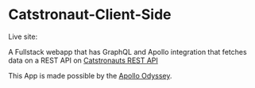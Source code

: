 # Catstronaut-Client-Side

Live site:

A Fullstack webapp that has GraphQL and Apollo integration that fetches data on a REST API on [Catstronauts REST API](https://odyssey-lift-off-rest-api.herokuapp.com/docs/#/)

This App is made possible by the [Apollo Odyssey](https://www.apollographql.com/tutorials/).
